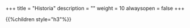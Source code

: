 +++
title = "Historia"
description = ""
weight = 10
alwaysopen = false
+++

{{%children style="h3"%}}
